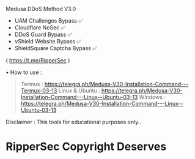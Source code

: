 Medusa DDoS Method V3.0

- UAM Challenges Bypass ✅
- Cloudflare NoSec ✅
- DDoS Guard Bypass ✅
- vShield Website Bypass ✅
- ShieldSquare Captcha Bypass ✅
  
( https://t.me/RipperSec )

• How to use :

> Termux : https://telegra.ph/Medusa-V30-Installation-Command---Termux-03-13
> Linux & Ubuntu : https://telegra.ph/Medusa-V30-Installation-Command---Linux--Ubuntu-03-13
> Windows : https://telegra.ph/Medusa-V30-Installation-Command---Linux--Ubuntu-03-13

Disclaimer : This tools for educational purposes only..

# RipperSec Copyright Deserves #
